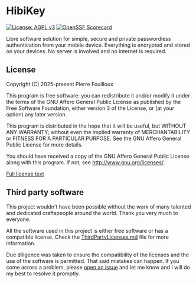 # HibiKey

[![License: AGPL v3](https://img.shields.io/badge/License-AGPL_v3-blue.svg)](https://www.gnu.org/licenses/agpl-3.0)
[![OpenSSF Scorecard](https://api.scorecard.dev/projects/github.com/HibiscusCollective/hibikey/badge)](https://scorecard.dev/viewer/?uri=github.com/HibiscusCollective/hibikey)

Libre software solution for simple, secure and private passwordless authentication from your mobile device.
Everything is encrypted and stored on your devices. No server is involved and no internet is required.

## License

Copyright (C) 2025-present  Pierre Fouilloux

This program is free software: you can redistribute it and/or modify
it under the terms of the GNU Affero General Public License as published by
the Free Software Foundation, either version 3 of the License, or
(at your option) any later version.

This program is distributed in the hope that it will be useful,
but WITHOUT ANY WARRANTY; without even the implied warranty of
MERCHANTABILITY or FITNESS FOR A PARTICULAR PURPOSE.  See the
GNU Affero General Public License for more details.

You should have received a copy of the GNU Affero General Public License
along with this program.  If not, see <http://www.gnu.org/licenses/>.

[Full license text](LICENSE)

## Third party software

This project wouldn't have been possible without the work of many talented and dedicated craftspeople around the world.
Thank you very much to everyone.

All the software used in this project is either free software or has a compatible license.
Check the [ThirdPartyLicenses.md](ThirdPartyLicenses.md) file for more information.

Due diligence was taken to ensure the compatibility of the licenses and the use of the software is permitted.
That said mistakes can happen.
If you come across a problem, please [open an issue](https://github.com/HibiscusCollective/hibikey/issues)
and let me know and I will do my best to resolve it promptly.
